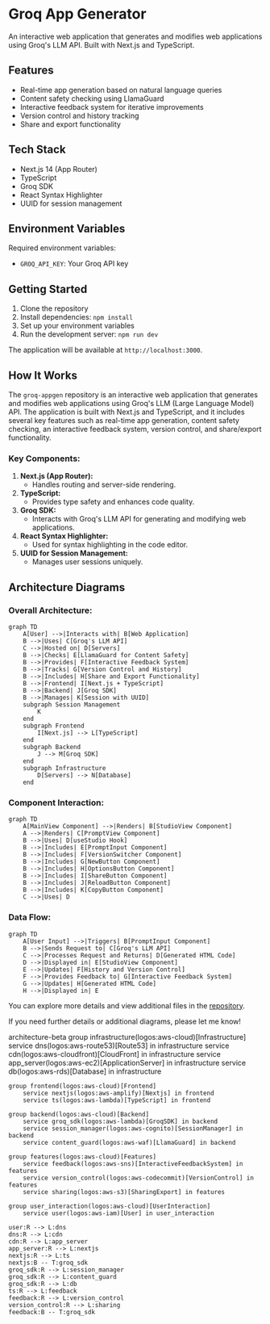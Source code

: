 # Groq App Generator

An interactive web application that generates and modifies web applications using Groq's LLM API. Built with Next.js and TypeScript.

## Features

- Real-time app generation based on natural language queries
- Content safety checking using LlamaGuard
- Interactive feedback system for iterative improvements
- Version control and history tracking
- Share and export functionality

## Tech Stack

- Next.js 14 (App Router)
- TypeScript
- Groq SDK
- React Syntax Highlighter
- UUID for session management

## Environment Variables

Required environment variables:
- `GROQ_API_KEY`: Your Groq API key

## Getting Started

1. Clone the repository
2. Install dependencies: `npm install`
3. Set up your environment variables
4. Run the development server: `npm run dev`

The application will be available at `http://localhost:3000`.

## How It Works

The `groq-appgen` repository is an interactive web application that generates and modifies web applications using Groq's LLM (Large Language Model) API. The application is built with Next.js and TypeScript, and it includes several key features such as real-time app generation, content safety checking, an interactive feedback system, version control, and share/export functionality.

### Key Components:
1. **Next.js (App Router):**
   - Handles routing and server-side rendering.
2. **TypeScript:**
   - Provides type safety and enhances code quality.
3. **Groq SDK:**
   - Interacts with Groq's LLM API for generating and modifying web applications.
4. **React Syntax Highlighter:**
   - Used for syntax highlighting in the code editor.
5. **UUID for Session Management:**
   - Manages user sessions uniquely.

## Architecture Diagrams

### Overall Architecture:
```mermaid
graph TD
    A[User] -->|Interacts with| B[Web Application]
    B -->|Uses| C[Groq's LLM API]
    C -->|Hosted on| D[Servers]
    B -->|Checks| E[LlamaGuard for Content Safety]
    B -->|Provides| F[Interactive Feedback System]
    B -->|Tracks| G[Version Control and History]
    B -->|Includes| H[Share and Export Functionality]
    B -->|Frontend| I[Next.js + TypeScript]
    B -->|Backend| J[Groq SDK]
    B -->|Manages| K[Session with UUID]
    subgraph Session Management
        K
    end
    subgraph Frontend
        I[Next.js] --> L[TypeScript]
    end
    subgraph Backend
        J --> M[Groq SDK]
    end
    subgraph Infrastructure
        D[Servers] --> N[Database]
    end
```

### Component Interaction:
```mermaid
graph TD
    A[MainView Component] -->|Renders| B[StudioView Component]
    A -->|Renders| C[PromptView Component]
    B -->|Uses| D[useStudio Hook]
    B -->|Includes| E[PromptInput Component]
    B -->|Includes| F[VersionSwitcher Component]
    B -->|Includes| G[NewButton Component]
    B -->|Includes| H[OptionsButton Component]
    B -->|Includes| I[ShareButton Component]
    B -->|Includes| J[ReloadButton Component]
    B -->|Includes| K[CopyButton Component]
    C -->|Uses| D
```

### Data Flow:
```mermaid
graph TD
    A[User Input] -->|Triggers| B[PromptInput Component]
    B -->|Sends Request to| C[Groq's LLM API]
    C -->|Processes Request and Returns| D[Generated HTML Code]
    D -->|Displayed in| E[StudioView Component]
    E -->|Updates| F[History and Version Control]
    F -->|Provides Feedback to| G[Interactive Feedback System]
    G -->|Updates| H[Generated HTML Code]
    H -->|Displayed in| E
```

You can explore more details and view additional files in the [repository](https://github.com/andiekobbietks/groq-appgen).

If you need further details or additional diagrams, please let me know!

architecture-beta
    group infrastructure(logos:aws-cloud)[Infrastructure]
        service dns(logos:aws-route53)[Route53] in infrastructure
        service cdn(logos:aws-cloudfront)[CloudFront] in infrastructure
        service app_server(logos:aws-ec2)[ApplicationServer] in infrastructure
        service db(logos:aws-rds)[Database] in infrastructure

    group frontend(logos:aws-cloud)[Frontend]
        service nextjs(logos:aws-amplify)[Nextjs] in frontend
        service ts(logos:aws-lambda)[TypeScript] in frontend

    group backend(logos:aws-cloud)[Backend]
        service groq_sdk(logos:aws-lambda)[GroqSDK] in backend
        service session_manager(logos:aws-cognito)[SessionManager] in backend
        service content_guard(logos:aws-waf)[LlamaGuard] in backend

    group features(logos:aws-cloud)[Features]
        service feedback(logos:aws-sns)[InteractiveFeedbackSystem] in features
        service version_control(logos:aws-codecommit)[VersionControl] in features
        service sharing(logos:aws-s3)[SharingExport] in features

    group user_interaction(logos:aws-cloud)[UserInteraction]
        service user(logos:aws-iam)[User] in user_interaction

    user:R --> L:dns
    dns:R --> L:cdn
    cdn:R --> L:app_server
    app_server:R --> L:nextjs
    nextjs:R --> L:ts
    nextjs:B -- T:groq_sdk
    groq_sdk:R --> L:session_manager
    groq_sdk:R --> L:content_guard
    groq_sdk:R --> L:db
    ts:R --> L:feedback
    feedback:R --> L:version_control
    version_control:R --> L:sharing
    feedback:B -- T:groq_sdk

